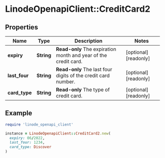 # LinodeOpenapiClient::CreditCard2

## Properties

| Name | Type | Description | Notes |
| ---- | ---- | ----------- | ----- |
| **expiry** | **String** | __Read-only__ The expiration month and year of the credit card. | [optional][readonly] |
| **last_four** | **String** | __Read-only__ The last four digits of the credit card number. | [optional][readonly] |
| **card_type** | **String** | __Read-only__ The type of credit card. | [optional][readonly] |

## Example

```ruby
require 'linode_openapi_client'

instance = LinodeOpenapiClient::CreditCard2.new(
  expiry: 06/2022,
  last_four: 1234,
  card_type: Discover
)
```

